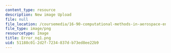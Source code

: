 ```yaml
---
content_type: resource
description: New image Upload
file: null
file_location: /coursemedia/16-90-computational-methods-in-aerospace-engineering-spring-2014/51188c012d2f7234837db73ed8ee22b9_Error_nq1.png
file_type: image/png
resourcetype: Image
title: Error_nq1.png
uid: 51188c01-2d2f-7234-837d-b73ed8ee22b9
---
```


